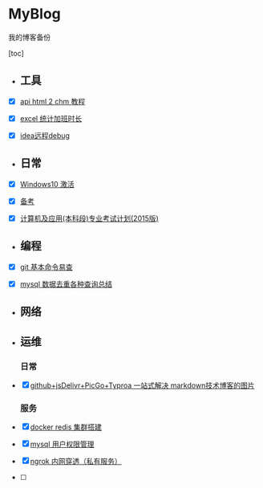 # MyBlog
我的博客备份

[toc]

- ## 工具

- [x] [api html 2 chm 教程](https://github.com/YasinHenry/MyBlog/blob/main/%E5%B7%A5%E5%85%B7/api%20html%202%20chm%20%E6%95%99%E7%A8%8B.md)

- [x] [excel 统计加班时长](https://github.com/YasinHenry/MyBlog/blob/main/%E5%B7%A5%E5%85%B7/excel%20%E7%BB%9F%E8%AE%A1%E5%8A%A0%E7%8F%AD%E6%97%B6%E9%95%BF.md)

- [x] [idea远程debug](https://github.com/YasinHenry/MyBlog/blob/main/%E5%B7%A5%E5%85%B7/idea%E8%BF%9C%E7%A8%8Bdebug.docx)

  

- ## 日常

- [x] [Windows10 激活](https://github.com/YasinHenry/MyBlog/blob/main/%E6%97%A5%E5%B8%B8/Windows10%20%E6%BF%80%E6%B4%BB.md)
- [x] [备考](https://github.com/YasinHenry/MyBlog/blob/main/%E6%97%A5%E5%B8%B8/%E5%A4%87%E8%80%83.md)
- [x] [计算机及应用(本科段)专业考试计划(2015版)](https://github.com/YasinHenry/MyBlog/blob/main/%E6%97%A5%E5%B8%B8/%E8%AE%A1%E7%AE%97%E6%9C%BA%E5%8F%8A%E5%BA%94%E7%94%A8(%E6%9C%AC%E7%A7%91%E6%AE%B5)%E4%B8%93%E4%B8%9A%E8%80%83%E8%AF%95%E8%AE%A1%E5%88%92(2015%E7%89%88).doc)



- ## 编程

- [x] [git 基本命令易查](https://github.com/YasinHenry/MyBlog/blob/main/%E7%BC%96%E7%A8%8B/git%20%E5%9F%BA%E6%9C%AC%E5%91%BD%E4%BB%A4%E6%98%93%E6%9F%A5.md)

- [x] [mysql 数据去重各种查询总结](https://github.com/YasinHenry/MyBlog/blob/main/%E7%BC%96%E7%A8%8B/mysql%20%E6%95%B0%E6%8D%AE%E5%8E%BB%E9%87%8D%E5%90%84%E7%A7%8D%E6%9F%A5%E8%AF%A2%E6%80%BB%E7%BB%93.md)

  

- ## 网络



- ## 运维

  ### 日常

- [x] [github+jsDelivr+PicGo+Typroa 一站式解决 markdown技术博客的图片]()
  
  ### 服务
  

- [x] [docker redis 集群搭建](https://github.com/YasinHenry/MyBlog/blob/main/%E8%BF%90%E7%BB%B4/%E6%9C%8D%E5%8A%A1/docker%20redis%20%E9%9B%86%E7%BE%A4%E6%90%AD%E5%BB%BA.md)
- [x] [mysql 用户权限管理](https://github.com/YasinHenry/MyBlog/blob/main/%E8%BF%90%E7%BB%B4/%E6%9C%8D%E5%8A%A1/mysql%20%E7%94%A8%E6%88%B7%E6%9D%83%E9%99%90%E7%AE%A1%E7%90%86.md)
- [x] [ngrok 内网穿透（私有服务）](https://github.com/YasinHenry/MyBlog/blob/main/%E8%BF%90%E7%BB%B4/%E6%9C%8D%E5%8A%A1/ngrok%20%E5%86%85%E7%BD%91%E7%A9%BF%E9%80%8F%EF%BC%88%E7%A7%81%E6%9C%89%E6%9C%8D%E5%8A%A1%EF%BC%89.md)
- [ ] 